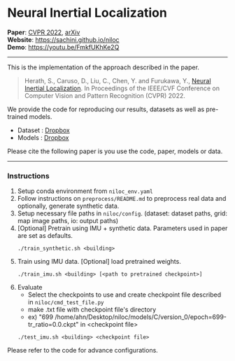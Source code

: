 # Neural Inertial Localization

**Paper**: [CVPR 2022](https://openaccess.thecvf.com/content/CVPR2022/html/Herath_Neural_Inertial_Localization_CVPR_2022_paper.html), [arXiv](https://arxiv.org/abs/2203.15851)   
**Website**: https://sachini.github.io/niloc  
**Demo**: https://youtu.be/FmkfUKhKe2Q

---
This is the implementation of the approach described in the paper.

>Herath, S., Caruso, D., Liu, C., Chen, Y. and Furukawa, Y., [Neural Inertial Localization](https://openaccess.thecvf.com/content/CVPR2022/html/Herath_Neural_Inertial_Localization_CVPR_2022_paper.html). In Proceedings of the IEEE/CVF Conference on Computer Vision and Pattern Recognition (CVPR) 2022.

We provide the code for reproducing our results, datasets as well as pre-trained models.  
- Dataset : [Dropbox](https://www.dropbox.com/scl/fo/uux0twqk7gsgwdpljkahd/h?dl=0&rlkey=0g8qi66jsl14ffbx6r7nfn3rx)  
- Models : [Dropbox](https://www.dropbox.com/s/y198d1muh5lia8k/niloc_model_release.zip?dl=0)

Please cite the following paper is you use the code, paper, models or data.

---
### Instructions 
 1. Setup conda environment from `niloc_env.yaml`
 2. Follow instructions on `preprocess/README.md` to preprocess real data and optionally, generate synthetic data.
 3. Setup necessary file paths in `niloc/config`. (dataset: dataset paths, grid: map image paths, io: output paths)
 4. [Optional] Pretrain using IMU + synthetic data. Parameters used in paper are set as defaults.
    ```
    ./train_synthetic.sh <building>
    ```
 5. Train using IMU data. [Optional] load pretrained weights.
    ```
    ./train_imu.sh <building> [<path to pretrained checkpoint>]
    ```
 6. Evaluate
    * Select the checkpoints to use and create checkpoint file described in `niloc/cmd_test_file.py`
    * make .txt file with checkpoint file's directory
    * ex) "699 /home/ahn/Desktop/niloc/models/C/version_0/epoch=699-tr_ratio=0.0.ckpt" in \<checkpoint file\>
    ```
    ./test_imu.sh <building> <checkpoint file>
    ```

Please refer to the code for advance configurations.

